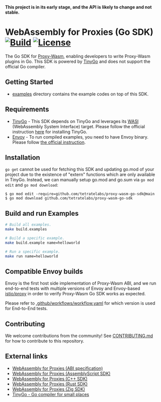 __This project is in its early stage, and the API is likely to change and not stable.__

# WebAssembly for Proxies (Go SDK) [![Build](https://github.com/tetratelabs/proxy-wasm-go-sdk/workflows/test/badge.svg)](https://github.com/tetratelabs/proxy-wasm-go-sdk/actions) [![License](https://img.shields.io/badge/license-Apache%202.0-blue.svg)](LICENSE)

The Go SDK for
 [Proxy-Wasm](https://github.com/proxy-wasm/spec), enabling developers to write Proxy-Wasm plugins in Go. 
This SDK is powered by [TinyGo](https://tinygo.org/) and does not support the official Go compiler.

## Getting Started

- [examples](examples) directory contains the example codes on top of this SDK.

## Requirements

- [TinyGo](https://tinygo.org/) - This SDK depends on TinyGo and leverages its [WASI](https://github.com/WebAssembly/WASI) (WebAssembly System Interface) target. Please follow the official instruction [here](https://tinygo.org/getting-started/) for installing TinyGo.
- [Envoy](https://www.envoyproxy.io) - To run compiled examples, you need to have Envoy binary. Please follow [the official instruction](https://www.envoyproxy.io/docs/envoy/latest/start/install).

## Installation

`go get` cannot be used for fetching this SDK and updating go.mod of your project due to the existence of "extern" functions which are only available in TinyGo. Instead, we can manually setup go.mod and go.sum via `go mod edit` and `go mod download`: 

```
$ go mod edit -require=github.com/tetratelabs/proxy-wasm-go-sdk@main
$ go mod download github.com/tetratelabs/proxy-wasm-go-sdk
```

## Build and run Examples

```bash
# Build all examples.
make build.examples

# Build a specific example.
make build.example name=helloworld

# Run a specific example.
make run name=helloworld
```

## Compatible Envoy builds

Envoy is the first host side implementation of Proxy-Wasm ABI, 
and we run end-to-end tests with multiple versions of Envoy and Envoy-based [istio/proxy](https://github.com/istio/proxy) in order to verify Proxy-Wasm Go SDK works as expected.

Please refer to [.github/workflows/workflow.yaml](.github/workflows/workflow.yaml) for which version is used for End-to-End tests.

## Contributing

We welcome contributions from the community! See [CONTRIBUTING.md](doc/CONTRIBUTING.md) for how to contribute to this repository.

## External links

- [WebAssembly for Proxies (ABI specification)](https://github.com/proxy-wasm/spec)
- [WebAssembly for Proxies (AssemblyScript SDK)](https://github.com/solo-io/proxy-runtime)
- [WebAssembly for Proxies (C++ SDK)](https://github.com/proxy-wasm/proxy-wasm-cpp-sdk)
- [WebAssembly for Proxies (Rust SDK)](https://github.com/proxy-wasm/proxy-wasm-rust-sdk)
- [WebAssembly for Proxies (Zig SDK)](https://github.com/mathetake/proxy-wasm-zig-sdk)
- [TinyGo - Go compiler for small places](https://tinygo.org/)

